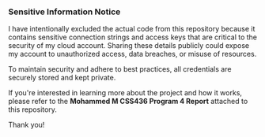 ### Sensitive Information Notice

I have intentionally excluded the actual code from this repository because it contains sensitive connection strings and access keys that are critical to the security of my cloud account. Sharing these details publicly could expose my account to unauthorized access, data breaches, or misuse of resources.  

To maintain security and adhere to best practices, all credentials are securely stored and kept private.  

If you're interested in learning more about the project and how it works, please refer to the **Mohammed M CSS436 Program 4 Report** attached to this repository.  

Thank you!  
